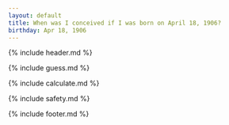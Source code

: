 ```yaml
---
layout: default
title: When was I conceived if I was born on April 18, 1906?
birthday: Apr 18, 1906
---
```


{% include header.md %}

{% include guess.md %}

{% include calculate.md %}

{% include safety.md %}

{% include footer.md %}



